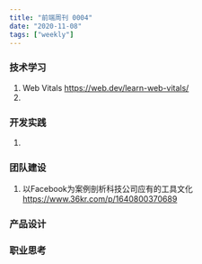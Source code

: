 ```yaml
---
title: "前端周刊 0004"
date: "2020-11-08"
tags: ["weekly"]
---
```


### 技术学习
1. Web Vitals https://web.dev/learn-web-vitals/
2. 

### 开发实践
1. 

### 团队建设
1. 以Facebook为案例剖析科技公司应有的工具文化 https://www.36kr.com/p/1640800370689

### 产品设计


### 职业思考